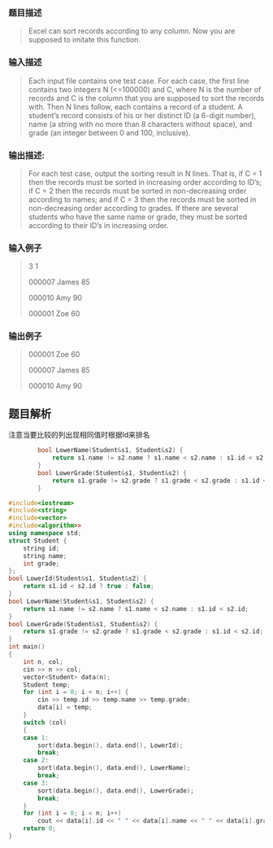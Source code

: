 ### 题目描述
> Excel can sort records according to any column. Now you are supposed to imitate this function.

### 输入描述

> Each input file contains one test case. For each case, the first line contains two integers N (<=100000) and C, where N is the number of records and C is the column that you are supposed to sort the records with. Then N lines follow, each contains a record of a student. A student’s record consists of his or her distinct ID (a 6-digit number), name (a string with no more than 8 characters without space), and grade (an integer between 0 and 100, inclusive).

### 输出描述:
> For each test case, output the sorting result in N lines. That is, if C = 1 then the records must be sorted in increasing order according to ID’s; if C = 2 then the records must be sorted in non-decreasing order according to names; and if C = 3 then the records must be sorted in non-decreasing order according to grades. If there are several students who have the same name or grade, they must be sorted according to their ID’s in increasing order.

### 输入例子
> 3 1
> 
> 000007 James 85
> 
> 000010 Amy 90
> 
> 000001 Zoe 60

### 输出例子
> 000001 Zoe 60
> 
> 000007 James 85
> 
> 000010 Amy 90

## 题目解析
注意当要比较的列出现相同值时根据Id来排名
```C++
        bool LowerName(Student&s1, Student&s2) {
            return s1.name != s2.name ? s1.name < s2.name : s1.id < s2.id;
        }
        bool LowerGrade(Student&s1, Student&s2) {
            return s1.grade != s2.grade ? s1.grade < s2.grade : s1.id < s2.id;
        }
```


```C++
#include<iostream>
#include<string>
#include<vector>
#include<algorithm>>
using namespace std;
struct Student {
	string id;
	string name;
	int grade;
};
bool LowerId(Student&s1, Student&s2) {
	return s1.id < s2.id ? true : false;
}
bool LowerName(Student&s1, Student&s2) {
	return s1.name != s2.name ? s1.name < s2.name : s1.id < s2.id;
}
bool LowerGrade(Student&s1, Student&s2) {
	return s1.grade != s2.grade ? s1.grade < s2.grade : s1.id < s2.id;
}
int main()
{
	int n, col;
	cin >> n >> col;
	vector<Student> data(n);
	Student temp;
	for (int i = 0; i < n; i++) {
		cin >> temp.id >> temp.name >> temp.grade;
		data[i] = temp;
	}
	switch (col)
	{
	case 1:
		sort(data.begin(), data.end(), LowerId);
		break;
	case 2:
		sort(data.begin(), data.end(), LowerName);
		break;
	case 3:
		sort(data.begin(), data.end(), LowerGrade);
		break;
	}
	for (int i = 0; i < n; i++)
		cout << data[i].id << " " << data[i].name << " " << data[i].grade << endl;
	return 0;
}
```